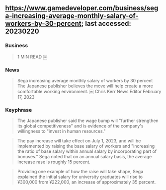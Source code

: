 
## https://www.gamedeveloper.com/business/sega-increasing-average-monthly-salary-of-workers-by-30-percent; last accessed: 20230220

### Business
> 1 MIN READ
> ￼

### News

> Sega increasing average monthly salary of workers by 30 percent
> The Japanese publisher believes the move will help create a more comfortable working environment.
￼
> Chris Kerr
> News Editor
> February 17, 2023

### Keyphrase

> The Japanese publisher said the wage bump will "further strengthen its global competitiveness" and is evidence of the company's willingness to "invest in human resources."

> The pay increase will take effect on July 1, 2023, and will be implemented by raising the base salary of workers and "increasing the ratio of base salary within annual salary by incorporating part of bonuses." Sega noted that on an annual salary basis, the average increase rase is roughly 15 percent.

> Providing one example of how the raise will take shape, Sega explained the initial salary for university graduates will rise to ¥300,000 from ¥222,000, an increase of approximately 35 percent.
